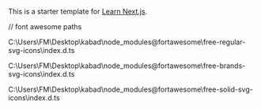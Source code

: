 This is a starter template for [Learn Next.js](https://nextjs.org/learn).

// font awesome paths

C:\Users\FM\Desktop\kabad\node_modules\@fortawesome\free-regular-svg-icons\index.d.ts

C:\Users\FM\Desktop\kabad\node_modules\@fortawesome\free-brands-svg-icons\index.d.ts

C:\Users\FM\Desktop\kabad\node_modules\@fortawesome\free-solid-svg-icons\index.d.ts